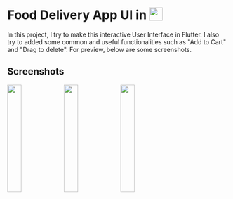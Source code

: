 # Food Delivery App UI in  <img src='http://sovitpoudel.com.np/wp-content/uploads/2019/01/flutter.png' height='30' width='30' align='top'>

In this project, I try to make this interactive User Interface in Flutter.
I also try to added some common and useful functionalities such as "Add to Cart" and "Drag to delete".
For preview, below are some screenshots.

## Screenshots

<img src='https://github.com/Ronak99/FoodDelivery-App-UI/blob/master/ss/app_gif.gif' align='left' width='25%'>
<img src='https://github.com/Ronak99/FoodDelivery-App-UI/blob/master/ss/flutter_01.png' align='left' width='25%'>
<img src='https://github.com/Ronak99/FoodDelivery-App-UI/blob/master/ss/food_delivery_second_screen.jpeg' align='left' width='25%'>


